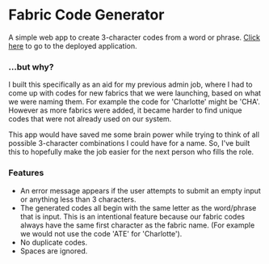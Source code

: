 # Fabric Code Generator

A simple web app to create 3-character codes from a word or phrase. [Click here](https://codenamehaylz.github.io/fabric-code-generator/) to go to the deployed application.

### ...but why?
I built this specifically as an aid for my previous admin job, where I had to come up with codes for new fabrics that we were launching, based on what we were naming them. For example the code for 'Charlotte' might be 'CHA'. However as more fabrics were added, it became harder to find unique codes that were not already used on our system.

This app would have saved me some brain power while trying to think of all possible 3-character combinations I could have for a name. So, I've built this to hopefully make the job easier for the next person who fills the role.

### Features

- An error message appears if the user attempts to submit an empty input or anything less than 3 characters.
- The generated codes all begin with the same letter as the word/phrase that is input. This is an intentional feature because our fabric codes always have the same first character as the fabric name. (For example we would not use the code 'ATE' for 'Charlotte').
- No duplicate codes.
- Spaces are ignored.